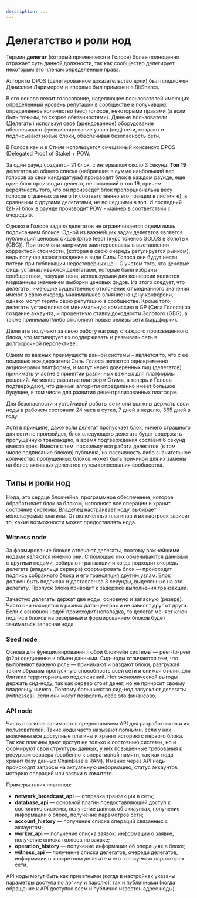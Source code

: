 ```yaml
---
description: ...
---
```


# Делегатство и роли нод

Термин **делегат** \(который применяется в Голосе\) более полноценно отражает суть данной должности, так как сообщество делегирует некоторым его членам определенные права.

Алгоритм DPOS \(делегированное доказательство доли\) был предложен Даниэлем Ларимером и впервые был применен в BitShares.

В его основе лежит голосование, наделяющее пользователей имеющих определенный уровень репутации в сообществе и получивших определенное количество \(вес\) голосов, некоторыми правами \(а если быть точным, то скорее обязанностями\). Данные пользователи \(Делегаты\) используя своё \(арендованное\) оборудование обеспечивают функционирование узлов \(нод\) сети, создают и подписывают новые блоки, обеспечивая безопасность сети.

В Голосе как и в Стиме используется смешанный консенсус DPOS \(Delegated Proof of Stake\) + POW.

За один раунд создается 21 блок, с интервалом около 3 секунд. **Топ 19** делегатов из общего списка \(набравшие в сумме наибольший вес голосов за свои кандидатуры\) производят блок в каждом раунде, еще один блок производит делегат, не попавший в топ 19, причем вероятность того, что он произведет блок пропорциональна весу голосов отданных за него \(и соответственно его позиции в листинге\), в сравнении с другими делегатами, не вошедшими в топ. И последний \(21-й\) блок в раунде производит POW - майнер в соответствии с очередью.

Однако в Голосе задача делегатов не ограничивается одним лишь подписанием блоков. Одной из важнейших задач делегатов является публикация ценовых фидов \(price feed\) \(курс токенов GOLOS в Золотых \(GBG\)\). При этом они напрямую заинтересованы в выставлении корректной стоимости, \(которая в свою очередь регулируется рынком\), ведь получая вознаграждение в виде Силы Голоса они будут нести потери при публикации недостоверных цен. С учетом того, что ценовые фиды устанавливаются делегатами, которые были избраны сообществом, текущая цена, используемая для конверсии является медианным значением выборки ценовых фидов. Из этого следует, что делегаты, имеющие существенное отклонение от медианного значения имеют в свою очередь минимальное влияние на цену конверсии, однако могут терять свою репутацию в сообществе. Кроме того, делегаты устанавливают минимальную комиссию в GP \(Сила Голоса\) за создание аккаунта, и процентную ставку доходности Золотого \(GBG\), а также принимают/либо отклоняют новые релизы сети \(хардфорки\).

Делегаты получают за свою работу награду с каждого произведенного блока, что мотивирует их поддерживать и развивать сеть в долгосрочной перспективе.

Одним из важных преимуществ данной системы – является то, что с её помощью все держатели Силы Голоса являются одновременно акционерами платформы, и могут через доверенных лиц \(делегатов\) принимать участие в принятии различных важных для платформы решений. Активное развитие платформ Стима, а теперь и Голоса подтверждают, что данный алгоритм определенно имеет большое будущее, в том числе для развития децентрализованных платформ.

Для безопасности и устойчивой работы сети они должны держать свои ноды в рабочем состоянии 24 часа в сутки, 7 дней в неделю, 365 дней в году.

Хотя в принципе, даже если делегат пропускает блок, ничего страшного для сети не произойдет, блок следующего делегата будет содержать пропущенную транзакцию, а время подтверждения составит 6 секунд вместо трех. Вместе с тем, поскольку вся работа делегатов \(в том числе подписание блоков\) публична, их пассивность либо значительное количество пропущенных блоков может быть причиной для их замены на более активных делегатов путем голосования сообщества.

## Типы и роли нод

Нода, это сердце блокчейна, программное обеспечение, которое обрабатывает блок за блоком, исполняет все операции и хранит состояние системы. Владелец настраивает ноду, выбирает используемые плагины. От включенных плагинов и их настроек зависит то, какие возможности может предоставлять нода.

### Witness node

За формирование блоков отвечают делегаты, поэтому важнейшими нодами являются именно они. С помощью них обмениваются данными с другими нодами, собирают транзакции и когда подходит очередь делегата \(владельца сервера\) сформировать блок — происходит подпись собранного блока и его трансляция другим узлам. Блок должен быть подписан и доставлен за 3 секунды, выделенные на это делегату. Пропуск блока приводит к задержке выполнения транзакций.

Зачастую делегаты держат две ноды, основную и запасную \(резерв\). Часто они находятся в разных дата-центрах и не зависят друг от друга. Если с основной нодой происходит неполадка, то делегат меняет ключ подписи блоков на резервный и формированием блоков будет заниматься запасная нода.

### Seed node

Основа для функционирования любой блокчейн системы — peer-to-peer \(p2p\) соединение и обмен данными. Сид-ноды отличаются тем, что выполняют важную роль — принимают и раздают блоки, разгружая таким образом пропускную способность всей сети и снижая отклик для близких территориально подключений. Нет экономической выгоды держать сид-ноду, так как сервер стоит денег, но не приносит своему владельцу ничего. Поэтому большинство сид-нод запускают делегаты \(witnesses\), если они могут позволить себе это финансово.

### API node

Часть плагинов занимаются предоставляем API для разработчиков и их пользователей. Такие ноды часто называют полными, если у них включены все доступные плагины и хранят историю с первого блока. Так как плагины дают доступ не только к состоянию системы, но и формируют свои структуры данных, у них повышенные требования к ресурсам сервера \(особенно к оперативной памяти, так как нода хранит базу данных ChainBase в RAM\). Именно через API ноды происходят запросы на актуальную информацию, статус аккаунтов, историю операций или заявки в комитете.

Примеры таких плагинов:

* **network\_broadcast\_api** — отправка транзакции в сеть;
* **database\_api** — основной плагин предоставляющий доступ к состоянию системы, получение данных об аккаунтах, получение информации о блоке, получение параметров сети;
* **account\_history** — получение списка операций связанных с аккаунтом;
* **worker\_api** — получение списка заявок, информации о заявке, получение списка голосов по заявке;
* **operation\_history** — получение информации об операциях в блоке;
* **witness\_api** — получение списка делегатов, очереди делегатов, информации о конкретном делегате и его голосуемых параметрах сети.

API ноды могут быть как приватными \(когда в настройках указаны параметры доступа по логину и паролю\), так и публичными \(когда обращение к API доступно всем и публично известен адрес ноды\).

